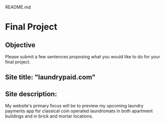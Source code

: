 README.md

# Final Project

## Objective 

Please submit a few sentences proposing what you would like to do for your final project.

## Site title: "laundrypaid.com"

## Site description:

My website's primary focus will be to preview my upcoming laundry payments app for classical coin operated laundromats in both apartment buildings and in brick and mortar locations. 


